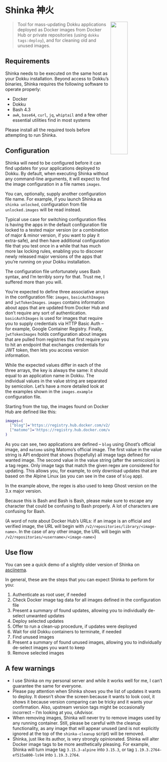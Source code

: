 # Shinka 神火

[<img src="https://asciinema.org/a/328564.svg" align="right" width="33%">](https://asciinema.org/a/328564)

> Tool for mass-updating Dokku applications deployed as Docker images from Docker Hub or private repositories (using `dokku tags:deploy`), and for cleaning old and unused images.

## Requirements

Shinka needs to be executed on the same host as your Dokku installation. Beyond access to Dokku’s binaries, Shinka requires the following software to operate properly:

- Docker
- Dokku
- Bash 4.3
- `awk`, `base64`, `curl`, `jq`, `whiptail` and a few other essential utilities find in most systems

Please install all the required tools before attempting to run Shinka.

## Configuration

Shinka will need to be configured before it can find updates for your applications deployed to Dokku. By default, when executing Shinka without any command-line arguments, it will expect to find the image configuration in a file names `images`.

You can, optionally, supply another configuration file name. For example, if you launch Shinka as `shinka unlocked`, configuration from file `unlocked.images` will be read instead.

Typical use case for switching configuration files is having the apps in the default configuration file locked to a tested major version (or a combination of major & minor version, if you want to play it extra-safe), and then have additional configuration file that you test once in a while that has much more lax locking rules, enabling you to discover newly released major versions of the apps that you’re running on your Dokku installation.

The configuration file unfortunately uses Bash syntax, and I’m terribly sorry for that. Trust me, I suffered more than you will.

You’re expected to define three associative arrays in the configuration file: `images`, `basicAuthImages` and `jwtTokenImages`. `images` contains information about apps that are updated from Docker Hub and don’t require any sort of authentication. `basicAuthImages` is used for images that require you to supply credentials via HTTP Basic Auth – for example, Google Container Registry. Finally, `jwtTokenImages` holds configuration about images that are pulled from registries that first require you to hit an endpoint that exchanges credentials for JWT token, then lets you access version information.

While the expected values differ in each of the three arrays, the key is always the same: it should equal to an application name in Dokku. The individual values in the value string are separated by semicolon. Let’s have a more detailed look at the examples shown in the `images.example` configuration file.

Starting from the top, the images found on Docker Hub are defined like this:

```bash
images=(
  ["blog"]='https://registry.hub.docker.com/v2/repositories/library/ghost/tags?page_size=1024&name=3;^3\(\.[[:digit:]]\+\)\+-alpine$'
  ["matomo"]='https://registry.hub.docker.com/v2/repositories/library/matomo/tags?page_size=1024;^[[:digit:]]\+\(\.[[:digit:]]\+\)\+$'
)
```

As you can see, two applications are defined – `blog` using Ghost’s official image, and `matomo` using Matomo’s official image. The first value in the value string is API endpoint that shows (hopefully) all image tags defined for wanted image. The second value in the value string (after the semicolon) is a tag regex. Only image tags that match the given regex are considered for updating. This allows you, for example, to only download updates that are based on the Alpine Linux (as you can see in the case of `blog` app).

In the example above, the regex is also used to keep Ghost version on the 3.x major version.

Because this is Bash and Bash is Bash, please make sure to escape any character that could be confusing to Bash properly. A lot of characters are confusing for Bash.

(A word of note about Docker Hub’s URLs: if an image is an official and verified image, the URL will begin with `/v2/repositories/library/<image-name>`. In the case of any other image, the URL will begin with `/v2/repositories/<username>/<image-name>`)

## Use flow

You can see a quick demo of a slightly older version of Shinka on [asciinema](https://asciinema.org/a/328564).

In general, these are the steps that you can expect Shinka to perform for you:

1. Authenticate as root user, if needed
2. Check Docker image tag data for all images defined in the configuration file
3. Present a summary of found updates, allowing you to individually de-select unwanted updates
4. Deploy selected updates
5. Offer to run a clean-up procedure, if updates were deployed
6. Wait for old Dokku containers to terminate, if needed
7. Find unused images
8. Present a summary of found unused images, allowing you to individually de-select images you want to keep
9. Remove selected images

## A few warnings

- I use Shinka on my personal server and while it works well for me, I can’t guarantee the same for everyone.
- Please pay attention when Shinka shows you the list of updates it wants to deploy. It doesn’t show the screen because it wants to look cool, it shows it because version comparing can be tricky and it wants your confirmation. Also, upstream version tags might be occasionally incorrect – I’m looking at you, cAdvisor.
- When removing images, Shinka will never try to remove images used by any running container. Still, please be careful with the cleanup functionality, as any image that will appear unused (and is not explicitly ignored at the top of the `shinka-cleanup` script) will be removed.
- Shinka, just like its author, is very strongly opinionated. Shinka will alter Docker image tags to be more aesthetically pleasing. For example, Shinka will turn image tag `3.15.3-alpine` into `3.15.3`, or tag `1.19.3.2764-ef515a800-ls94` into `1.19.3.2764`.
